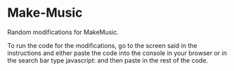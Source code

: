 # Make-Music
Random modifications for MakeMusic.

To run the code for the modifications, go to the screen said in the instructions and either paste the code into the console in your browser or in the search bar type javascript: and then paste in the rest of the code.
